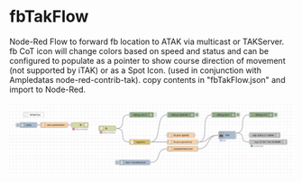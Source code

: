 # fbTakFlow
Node-Red Flow to forward fb location to ATAK via multicast or TAKServer. fb CoT icon will change colors based on speed and status and can be configured to populate as a pointer to show course direction of movement (not supported by iTAK) or as a Spot Icon. (used in conjunction with Ampledatas node-red-contrib-tak). copy contents in "fbTakFlow.json" and import to Node-Red.

![fb flow](/screenshot2.png?raw=true "Node Red Flow")



